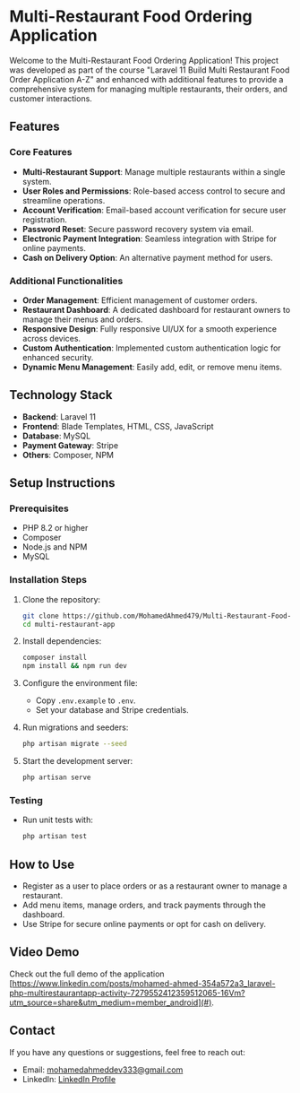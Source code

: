 # Multi-Restaurant Food Ordering Application  

Welcome to the Multi-Restaurant Food Ordering Application! This project was developed as part of the course "Laravel 11 Build Multi Restaurant Food Order Application A-Z" and enhanced with additional features to provide a comprehensive system for managing multiple restaurants, their orders, and customer interactions.

## Features  

### Core Features  
- **Multi-Restaurant Support**: Manage multiple restaurants within a single system.  
- **User Roles and Permissions**: Role-based access control to secure and streamline operations.  
- **Account Verification**: Email-based account verification for secure user registration.  
- **Password Reset**: Secure password recovery system via email.  
- **Electronic Payment Integration**: Seamless integration with Stripe for online payments.  
- **Cash on Delivery Option**: An alternative payment method for users.  

### Additional Functionalities  
- **Order Management**: Efficient management of customer orders.  
- **Restaurant Dashboard**: A dedicated dashboard for restaurant owners to manage their menus and orders.  
- **Responsive Design**: Fully responsive UI/UX for a smooth experience across devices.  
- **Custom Authentication**: Implemented custom authentication logic for enhanced security.  
- **Dynamic Menu Management**: Easily add, edit, or remove menu items.  

## Technology Stack  
- **Backend**: Laravel 11  
- **Frontend**: Blade Templates, HTML, CSS, JavaScript  
- **Database**: MySQL  
- **Payment Gateway**: Stripe  
- **Others**: Composer, NPM  

## Setup Instructions  

### Prerequisites  
- PHP 8.2 or higher  
- Composer  
- Node.js and NPM  
- MySQL  

### Installation Steps  
1. Clone the repository:  
   ```bash  
   git clone https://github.com/MohamedAhmed479/Multi-Restaurant-Food-Ordering-Application.git  
   cd multi-restaurant-app  
   ```  

2. Install dependencies:  
   ```bash  
   composer install  
   npm install && npm run dev  
   ```  

3. Configure the environment file:  
   - Copy `.env.example` to `.env`.  
   - Set your database and Stripe credentials.  

4. Run migrations and seeders:  
   ```bash  
   php artisan migrate --seed  
   ```  

5. Start the development server:  
   ```bash  
   php artisan serve  
   ```  

### Testing  
- Run unit tests with:  
  ```bash  
  php artisan test  
  ```  

## How to Use  
- Register as a user to place orders or as a restaurant owner to manage a restaurant.  
- Add menu items, manage orders, and track payments through the dashboard.  
- Use Stripe for secure online payments or opt for cash on delivery.  

## Video Demo  
Check out the full demo of the application [https://www.linkedin.com/posts/mohamed-ahmed-354a572a3_laravel-php-multirestaurantapp-activity-7279552412359512065-16Vm?utm_source=share&utm_medium=member_android](#).  

## Contact  
If you have any questions or suggestions, feel free to reach out:  
- Email: [mohamedahmeddev333@gmail.com](mailto:mohamedahmeddev333@gmail.com)  
- LinkedIn: [LinkedIn Profile](https://www.linkedin.com/in/mohamed-ahmed-354a572a3)  
